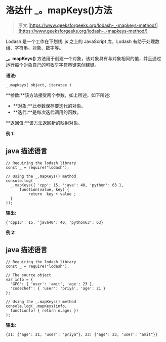 # 洛达什 _。mapKeys()方法

> 原文:[https://www.geeksforgeeks.org/lodash-_-mapkeys-method/](https://www.geeksforgeeks.org/lodash-_-mapkeys-method/)

Lodash 是一个工作在下划线. js 之上的 JavaScript 库，Lodash 有助于处理数组、字符串、对象、数字等。

**_。mapKeys()** 方法用于创建一个对象，该对象具有与对象相同的值，并且通过运行每个对象自己的可枚举字符串键来创建键。

**语法:**

```
_.mapKeys( object, iteratee )

```

**参数:**该方法接受两个参数，如上所述，如下所述:

*   **对象:**此参数保存要迭代的对象。
*   **迭代:**是每次迭代调用的函数。

**返回值:**该方法返回新的映射对象。

**例 1:**

## java 描述语言

```
// Requiring the lodash library  
const _ = require("lodash");

// Using the _.mapKeys() method 
console.log(
  _.mapKeys({ 'cpp': 15, 'java': 40, 'python': 63 },
      function(value, key) {
          return  key + value ;
  }
));
```

**输出:**

```
{'cpp15': 15, 'java40': 40, 'python63': 63}

```

**例 2:**

## java 描述语言

```
// Requiring the lodash library  
const _ = require("lodash");  

// The source object
var info = {
  'GFG': { 'user': 'amit', 'age': 23 },
  'codechef': { 'user': 'priya', 'age': 21 }
};

// Using the _.mapKeys() method 
console.log(_.mapKeys(info,
  function(o) { return o.age; })
);
```

**输出:**

```
{21: {'age': 21, 'user': "priya"}, 23: {'age': 23, 'user': "amit"}}

```